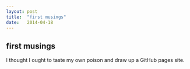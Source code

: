 ```yaml
---
layout: post
title:  "first musings"
date:   2014-04-18
---
```


<h2>first musings</h2>
<p>I thought I ought to taste my own poison and draw up a
  GitHub pages site.</p>
